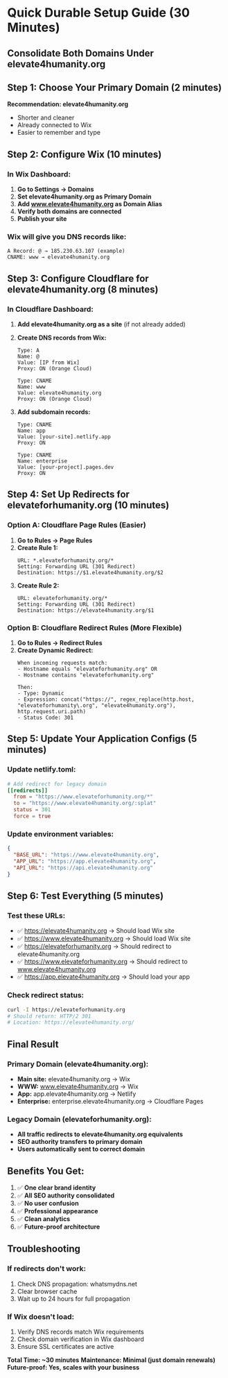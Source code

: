 # Quick Durable Setup Guide (30 Minutes)
## Consolidate Both Domains Under elevate4humanity.org

## Step 1: Choose Your Primary Domain (2 minutes)

**Recommendation: elevate4humanity.org**
- Shorter and cleaner
- Already connected to Wix
- Easier to remember and type

## Step 2: Configure Wix (10 minutes)

### In Wix Dashboard:
1. **Go to Settings → Domains**
2. **Set elevate4humanity.org as Primary Domain**
3. **Add www.elevate4humanity.org as Domain Alias**
4. **Verify both domains are connected**
5. **Publish your site**

### Wix will give you DNS records like:
```
A Record: @ → 185.230.63.107 (example)
CNAME: www → elevate4humanity.org
```

## Step 3: Configure Cloudflare for elevate4humanity.org (8 minutes)

### In Cloudflare Dashboard:
1. **Add elevate4humanity.org as a site** (if not already added)
2. **Create DNS records from Wix:**
   ```
   Type: A
   Name: @
   Value: [IP from Wix]
   Proxy: ON (Orange Cloud)
   
   Type: CNAME  
   Name: www
   Value: elevate4humanity.org
   Proxy: ON (Orange Cloud)
   ```

3. **Add subdomain records:**
   ```
   Type: CNAME
   Name: app
   Value: [your-site].netlify.app
   Proxy: ON
   
   Type: CNAME
   Name: enterprise
   Value: [your-project].pages.dev
   Proxy: ON
   ```

## Step 4: Set Up Redirects for elevateforhumanity.org (10 minutes)

### Option A: Cloudflare Page Rules (Easier)
1. **Go to Rules → Page Rules**
2. **Create Rule 1:**
   ```
   URL: *.elevateforhumanity.org/*
   Setting: Forwarding URL (301 Redirect)
   Destination: https://$1.elevate4humanity.org/$2
   ```
3. **Create Rule 2:**
   ```
   URL: elevateforhumanity.org/*
   Setting: Forwarding URL (301 Redirect)  
   Destination: https://elevate4humanity.org/$1
   ```

### Option B: Cloudflare Redirect Rules (More Flexible)
1. **Go to Rules → Redirect Rules**
2. **Create Dynamic Redirect:**
   ```
   When incoming requests match:
   - Hostname equals "elevateforhumanity.org" OR
   - Hostname contains "elevateforhumanity.org"
   
   Then:
   - Type: Dynamic
   - Expression: concat("https://", regex_replace(http.host, "elevateforhumanity\.org", "elevate4humanity.org"), http.request.uri.path)
   - Status Code: 301
   ```

## Step 5: Update Your Application Configs (5 minutes)

### Update netlify.toml:
```toml
# Add redirect for legacy domain
[[redirects]]
  from = "https://www.elevateforhumanity.org/*"
  to = "https://www.elevate4humanity.org/:splat"
  status = 301
  force = true
```

### Update environment variables:
```json
{
  "BASE_URL": "https://www.elevate4humanity.org",
  "APP_URL": "https://app.elevate4humanity.org",
  "API_URL": "https://api.elevate4humanity.org"
}
```

## Step 6: Test Everything (5 minutes)

### Test these URLs:
- ✅ https://elevate4humanity.org → Should load Wix site
- ✅ https://www.elevate4humanity.org → Should load Wix site  
- ✅ https://elevateforhumanity.org → Should redirect to elevate4humanity.org
- ✅ https://www.elevateforhumanity.org → Should redirect to www.elevate4humanity.org
- ✅ https://app.elevate4humanity.org → Should load your app

### Check redirect status:
```bash
curl -I https://elevateforhumanity.org
# Should return: HTTP/2 301
# Location: https://elevate4humanity.org/
```

## Final Result

### Primary Domain (elevate4humanity.org):
- **Main site:** elevate4humanity.org → Wix
- **WWW:** www.elevate4humanity.org → Wix
- **App:** app.elevate4humanity.org → Netlify
- **Enterprise:** enterprise.elevate4humanity.org → Cloudflare Pages

### Legacy Domain (elevateforhumanity.org):
- **All traffic redirects to elevate4humanity.org equivalents**
- **SEO authority transfers to primary domain**
- **Users automatically sent to correct domain**

## Benefits You Get:

1. ✅ **One clear brand identity**
2. ✅ **All SEO authority consolidated**  
3. ✅ **No user confusion**
4. ✅ **Professional appearance**
5. ✅ **Clean analytics**
6. ✅ **Future-proof architecture**

## Troubleshooting

### If redirects don't work:
1. Check DNS propagation: whatsmydns.net
2. Clear browser cache
3. Wait up to 24 hours for full propagation

### If Wix doesn't load:
1. Verify DNS records match Wix requirements
2. Check domain verification in Wix dashboard
3. Ensure SSL certificates are active

**Total Time: ~30 minutes**
**Maintenance: Minimal (just domain renewals)**
**Future-proof: Yes, scales with your business**